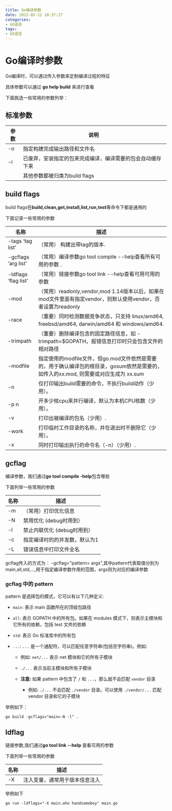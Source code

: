 ```yaml
---
title: Go编译参数
date: 2022-05-12 18:37:27
categories:
- GO语言 
tags:
- GO语言
---
```


# Go编译时参数

Go编译时，可以通过传入参数来定制编译过程的特征

具体参数可以通过 **go help build** 来进行查看

下面挑选一些常用的参数列举：

## 标准参数

| 参数 | 说明 |
| --- | --- |
| -o | 指定构建完成输出路径和文件名 |
| -i | 已废弃，安装指定的包来完成编译，编译需要的包会自动缓存下来 |
|  | 其他参数都被归类为build flags |

## build flags

build flags在**build,clean,get,install,list,run,test**等命令下都是通用的

下面记录一些常用的参数

|名称                     | 描述                          |
| ---------------------- | --------------------------------------- |
| -tags ‘tag list’       | （常用） 构建出带tag的版本.  |
| -gcflags ‘arg list’    | （常用）编译参数go tool compile --help查看所有可用的参数 .    |
| -ldflags ‘flag list’   | （常用）链接参数go tool link --help查看可用可用的参数   |
| -mod                   |  （常用）readonly,vendor,mod 1.14版本以后，如果在mod文件里面有指定vendor，则默认使用vendor，否者设置为readonly|
| -race                  | （重要）同时检测数据竞争状态，只支持 linux/amd64, freebsd/amd64, darwin/amd64 和 windows/amd64. |
| -trimpath             | （重要）删除编译包含的固定路径信息，如 -trimpath=$GOPATH，报错信息打印时只会包含文件的相对路径|
| -modfile             |  指定使用的modfile文件，但go.mod文件依然是需要的，用于确认编译包的根目录，gosum依然是需要的，如传入的xx.mod, 则需要或对应生成为 xx.sum|
| -n                     | 仅打印输出build需要的命令，不执行build动作（少用）。      |
| -p n                   | 开多少核cpu来并行编译，默认为本机CPU核数（少用）。      |
| -v                     | 打印出被编译的包名（少用）.            |
| -work                  | 打印临时工作目录的名称，并在退出时不删除它（少用）。          |
| -x                     | 同时打印输出执行的命令名（-n）（少用）.               |

## gcflag

编译参数，我们通过**go tool compile -help**包含哪些

下面列举一些常用的参数

| 名称                     | 描述                          |
| ---------------------- | --------------------------------------- |
| -m      | （常用）打印优化信息 |
| -N      | 禁用优化 (debug时用到） |
| -l      | 禁止内联优化 (debug时用到） |
| -c      | 指定编译时的的并发数，默认为1 |
| -L      | 错误信息中打印文件全名  |

gcflag传入的方式为： -gcflag="pattern= args",其中pattern代表取值分别为 main,all,std,...,用于指定编译参数作用的范围，args则为对应的编译参数

### gcflag 中的 pattern

pattern 是选择包的模式，它可以有以下几种定义:

- `main`: 表示 main 函数所在的顶级包路径

- `all`: 表示 GOPATH 中的所有包。如果在 modules 模式下，则表示主模块和它所有的依赖，包括 test 文件的依赖

- `std`: 表示 Go 标准库中的所有包

- `...`: `...` 是一个通配符，可以匹配任意字符串(包括空字符串)。例如:

    - 例如: `net/...` 表示 net 模块和它的所有子模块

    - `./...` 表示当前主模块和所有子模块

    - **注意:**  如果 pattern 中包含了 `/` 和 `...`，那么就不会匹配 `vendor` 目录

        - 例如: `./...` 不会匹配 `./vendor` 目录。可以使用 `./vendor/...` 匹配 vendor 目录和它的子模块

举例如下：

```
go build -gcflags="main=-N -l" .
```

## ldflag

链接参数,我们通过**go tool link --help** 查看可用的参数

下面列举一些常用的参数

|名称                     | 描述                          |
| ---------------------- | --------------------------------------- |
| -X     | 注入变量，通常用于版本信息注入 |

举例如下

```
go run -ldflags="-X main.who handsomeboy" main.go
```





